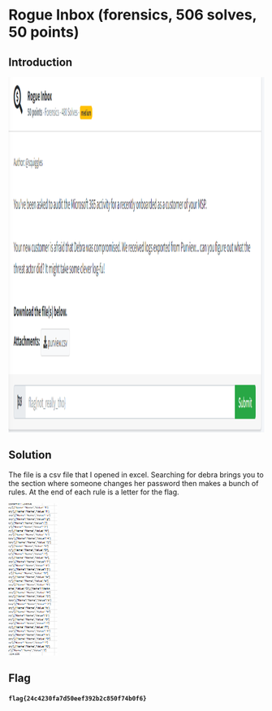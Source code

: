 # Rogue Inbox (forensics, 506 solves, 50 points)

## Introduction

<p align="left">
  <img height=700 img src=./readme_assets/rogue-challenge.PNG/>
</p>

## Solution

The file is a csv file that I opened in excel. Searching for debra brings you to the section where someone changes her password then makes a bunch of rules. At the end of each rule is a letter for the flag.

<p align="left">
  <img height=300 img src=./readme_assets/rogue-flag.PNG/>
</p>

## Flag

**`flag{24c4230fa7d50eef392b2c850f74b0f6}`**







